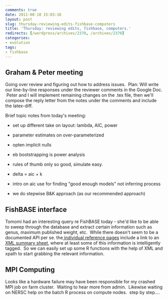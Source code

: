 ```yaml
---
comments: true
date: 2011-08-18 15:03:16
layout: post
slug: thursday-reviewing-edits-fishbase-computers
title: 'Thursday: reviewing edits, fishbase, computers.'
redirects: [/wordpress/archives/2370, /archives/2370]
categories:
- evolution
tags:
- fishbase
---
```


## Graham & Peter meeting


Going over review and figuring out how to address issues.  Plan: Will write our line-by-line responses under the reviewer comments in the Google Doc.  Peter and I will implement remaining changes on the .tex file, then we'll compose the reply letter from the notes under the comments and include the latex-diff.

Brief topic notes from today's meeting:



	
  * set up different take on layout: lambda, AIC, power

	
  * parameter estimates on over-parameterized

	
  * opten implicit nulls

	
  * eb bootstrapping is power analysis

	
  * rules of thumb only so good, simulate easy.

	
  * delta = aic + k

	
  * intro on aic use for finding "good enough models" not inferring process

	
  * we do stepwise B&K approach (as our recommended approach)




## FishBASE interface


Tomomi had an interesting query re FishBASE today - she'd like to be able to sweep through the database and extract certain information such as genus, maximum published weight, etc.  While there doesn't seem to be a documented API per se. the[ individual reference pages](http://fishbase.us/Summary/SpeciesSummary.php?ID=2) include a link to an [XML summary sheet](http://fishbase.sinica.edu.tw/maintenance/FB/showXML.php?identifier=FB-2&ProviderDbase=03), where at least some of this information is intelligently tagged.  So we can easily set up some R functions with the help of XML and xpath to start grabbing the relevant information.


## MPI Computing


Looks like a hardware failure may have been responsible for my crashed MPI job on farm cluster.  Waiting to hear more from admin.  Likewise waiting on NERSC help on the batch R process on compute nodes.  step by step....

